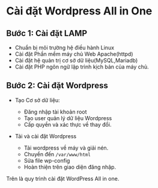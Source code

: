 # Cài đặt Wordpress All in One
## Bước 1: Cài đặt LAMP
* Chuẩn bị môi trường hệ điều hành Linux
* Cài đặt Phần mềm máy chủ Web Apache(httpd)
* Cài đặt hệ quản trị cơ sở dữ liệu(MySQL,Mariadb)
* Cài đặt PHP ngôn ngữ lập trình kịch bản của máy chủ.

## Bước 2: Cài đặt Wordpress
* Tạo Cơ sở dữ liệu:
    * Đăng nhập tài khoản root
    * Tạo user quản lý dữ liệu Wordpress 
    * Cấp quyền và xác thực về thay đổi.

* Tải và cài đặt Wordpress 
    * Tải wordpress về máy và giải nén.
    * Chuyển đến `/var/www/html`
    * Sửa file wp-config 
    * Hoàn thiện trên giao diện đăng nhập.

Trên là quy trình cài đặt WordPress All in one.
